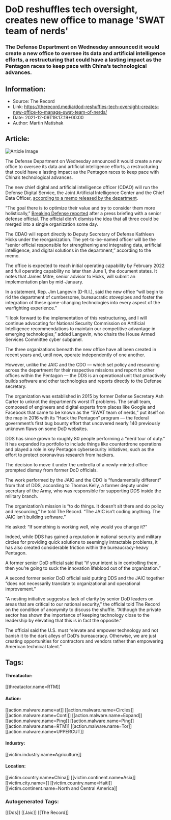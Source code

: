 # DoD reshuffles tech oversight, creates new office to manage 'SWAT team of nerds'
### The Defense Department on Wednesday announced it would create a new office to oversee its data and artificial intelligence efforts, a restructuring that could have a lasting impact as the Pentagon races to keep pace with China’s technological advances.

## Information:
+ Source: The Record
+ Link: https://therecord.media/dod-reshuffles-tech-oversight-creates-new-office-to-manage-swat-team-of-nerds/
+ Date: 2021-12-09T19:17:19+00:00
+ Author: Martin Matishak


## Article:
![Article Image](https://therecord.media/wp-content/uploads/2021/08/bigstock-Us-Pentagon-In-Washington-Dc-B-264708484-1-1.jpg)

The Defense Department on Wednesday announced it would create a new office to oversee its data and artificial intelligence efforts, a restructuring that could have a lasting impact as the Pentagon races to keep pace with China’s technological advances.


The new chief digital and artificial intelligence officer (CDAO) will run the Defense Digital Service, the Joint Artificial Intelligence Center and the Chief Data Officer, [according to a memo released by the department](https://media.defense.gov/2021/Dec/08/2002906075/-1/-1/1/MEMORANDUM-ON-ESTABLISHMENT-OF-THE-CHIEF-DIGITAL-AND-ARTIFICIAL-INTELLIGENCE-OFFICER.PDF?source=GovDelivery). 


“The goal there is to optimize their value and try to consider them more holistically,” [Breaking Defense reported](https://breakingdefense.com/2021/12/pentagon-creates-new-overseer-for-innovation-chief-digital-and-artificial-intelligence-officer/) after a press briefing with a senior defense official. The official didn’t dismiss the idea that all three could be merged into a single organization some day.


The CDAO will report directly to Deputy Secretary of Defense Kathleen Hicks under the reorganization. The yet-to-be-named officer will be the “senior official responsible for strengthening and integrating data, artificial intelligence, and digital solutions in the department,” according to the memo.


The office is expected to reach initial operating capability by February 2022 and full operating capability no later than June 1, the document states. It notes that James Mitre, senior advisor to Hicks, will submit an implementation plan by mid-January.


In a statement, Rep. Jim Langevin (D-R.I.), said the new office “will begin to rid the department of cumbersome, bureaucratic stovepipes and foster the integration of these game-changing technologies into every aspect of the warfighting experience.”


“I look forward to the implementation of this restructuring, and I will continue advocating for National Security Commission on Artificial Intelligence recommendations to maintain our competitive advantage in emerging technologies,” added Langevin, who chairs the House Armed Services Committee cyber subpanel.


The three organizations beneath the new office have all been created in recent years and, until now, operate independently of one another. 


However, unlike the JAIC and the CDO — which set policy and resourcing across the department for their respective missions and report to other offices within the Pentagon — the DDS is an operational unit that proactively builds software and other technologies and reports directly to the Defense secretary.


The organization was established in 2015 by former Defense Secretary Ash Carter to unknot the department’s worst IT problems. The small team, composed of engineers and digital experts from places like Google and Facebook that came to be known as the “SWAT team of nerds,” put itself on the map in 2016 with its “Hack the Pentagon” program — the federal government’s first bug bounty effort that uncovered nearly 140 previously unknown flaws on some DoD websites.


DDS has since grown to roughly 80 people performing a “nerd tour of duty.” It has expanded its portfolio to include things like counterdrone operations and played a role in key Pentagon cybersecurity initiatives, such as the effort to protect coronavirus research from hackers.


The decision to move it under the umbrella of a newly-minted office prompted dismay from former DoD officials.


The work performed by the JAIC and the CDO is “fundamentally different” from that of DDS, according to Thomas Kelly, a former deputy under secretary of the Army, who was responsible for supporting DDS inside the military branch.


The organization’s mission is “to do things. It doesn’t sit there and do policy and resourcing,” he told The Record. “The JAIC isn’t coding anything. The JAIC isn’t building software.”


He asked: “If something is working well, why would you change it?”


Indeed, while DDS has gained a reputation in national security and military circles for providing quick solutions to seemingly intractable problems, it has also created considerable friction within the bureaucracy-heavy Pentagon. 


A former senior DoD official said that “if your intent is in controlling them, then you’re going to suck the innovation lifeblood out of the organization.”


A second former senior DoD official said putting DDS and the JAIC together “does not necessarily translate to organizational and operational improvement.” 


“A nesting initiative suggests a lack of clarity by senior DoD leaders on areas that are critical to our national security,” the official told The Record on the condition of anonymity to discuss the shuffle. “Although the private sector has shown the importance of keeping technology close to the leadership by elevating that this is in fact the opposite.”


The official said the U.S. must “elevate and empower technology and not banish it to the dark alleys of DoD’s bureaucracy. Otherwise, we are just creating opportunities for contractors and vendors rather than empowering American technical talent.”





## Tags:

#### Threatactor:
[[threatactor.name=RTM]]

#### Action:
[[action.malware.name=at]] [[action.malware.name=Circles]] [[action.malware.name=Conti]] [[action.malware.name=Expand]] [[action.malware.name=Ping]] [[action.malware.name=Ping]] [[action.malware.name=RTM]] [[action.malware.name=Tor]] [[action.malware.name=UPPERCUT]]

#### Industry:
[[victim.industry.name=Agriculture]]

#### Location:
[[victim.country.name=China]] [[victim.continent.name=Asia]] [[victim.city.name=]] [[victim.country.name=Haiti]] [[victim.continent.name=North and Central America]]

### Autogenerated Tags:
[[Dds]] [[Jaic]] [[The Record]]

